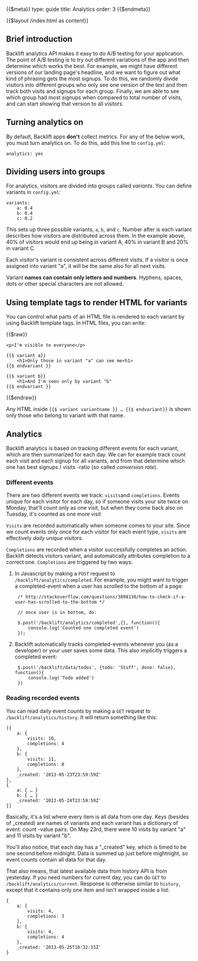 {{$meta}}
type: guide
title: Analytics
order: 3
{{$endmeta}}

{{$layout /index.html as content}}

## Brief introduction

Backlift analytics API makes it easy to do A/B testing for your application. The point of A/B testing is to try out different variations of the app and then determine which works the best. For example, we might have different versions of our landing page's headline, and we want to figure out what kind of phrasing gets the most signups. To do this, we randomly divide visitors into different groups who only see one version of the text and then track both visits and signups for each group. Finally, we are able to see which group had most signups when compared to total number of visits, and can start showing that version to all visitors.


## Turning analytics on

By default, Backlift apps **don't** collect metrics. For any of the below work, you must turn analytics on. To do this, add this line to `config.yml`:

	analytics: yes


## Dividing users into groups

For analytics, visitors are divided into groups called *variants*. You can define variants in `config.yml`:

	variants:
		a: 0.4
		b: 0.4
		c: 0.2

This sets up three possible variants, `a`, `b`, and `c`. Number after is each variant describes how visitors are distributed across them. In the example above, 40% of visitors would end up being in variant A, 40% in variant B and 20% in variant C.

Each visitor's variant is consistent across different visits. If a visitor is once assigned into variant "a", it will be the same also for all next visits.

Variant **names can contain only letters and numbers**. Hyphens, spaces, dots or other special characters are not allowed.

## Using template tags to render HTML for variants

You can control what parts of an HTML file is rendered to each variant by using Backlift template tags. In HTML files, you can write:

{{$raw}}

	<p>I'm visible to everyone</p>

	{{$ variant a}}  
		<h1>Only those in variant "a" can see me<h1>
	{{$ endvariant }}

	{{$ variant b}}
		<h1>And I'm seen only by variant "b"
	{{$ endvariant }}

{{$endraw}}

Any HTML inside `{{$ variant variantname }} … {{$ endvariant}}` is shown only those who belong to variant with that name.  

## Analytics

Backlift analytics is based on tracking different events for each variant, which are then summarized for each day. We can for example track count each visit and each signup for all variants, and from that determine which one has best signups / visits -ratio (so called *conversion rate*).

### Different events

There are two different events we track: `visits`and `completions`. Events unique for each visitor for each day, so if someone visits your site twice on Monday, that'll count only as one visit, but when they come back also on Tuesday, it's counted as one more visit

`Visits` are recorded automatically when someone comes to your site. Since we count events only once for each visitor for each event type, `visits` are effectively *daily unique visitors*.

`Completions` are recorded when a visitor successfully completes an action. Backlift detects visitors variant, and automatically attributes completion to a correct one. `Completions` are triggered by two ways:

1. In Javascript by making a `POST` request to `/backlift/analytics/completed`. For example, you might want to trigger a completed-event when a user has scrolled to the bottom of a page:
	
		/* http://stackoverflow.com/questions/3898130/how-to-check-if-a-user-has-scrolled-to-the-bottom */

		// once user is in bottom, do:

		$.post('/backlift/analytics/completed',{}, function(){
			console.log('Counted one completed event')
		});

2. Backlift automatically tracks completed-events whenever you (as a developer) or your user saves some data. This also implicitly triggers a completed event:

		$.post('/backlift/data/todos', {todo: 'Stuff', done: false}, function(){
			console.log('Todo added')
		})


### Reading recorded events

You can read daily event counts by making a `GET` request to `/backlift/analytics/history`. It will return something like this:

	[{
		a: {
			visits: 10,
			completions: 4
		},
		b: {
			visits: 11,
			completions: 8
		},
		_created: '2013-05-23T23:59:59Z'
	},
	{
		a: { … }
		b: { … }
		_created: '2013-05-24T23:59:59Z'
	}]

Basically, it's a list where every item is all data from one day. Keys (besides of _created) are names of variants and each variant has a dictionary of event: count -value pairs. On May 23rd, there were 10 visits by variant "a" and 11 visits by variant "b".

You'll also notice, that each day has a "_created" key, which is timed to be one second before midnight. Data is summed up just before mightnight, so event counts contain all data for that day.

That also means, that latest available data from history API is from yesterday. If you need numbers for current day, you can do `GET` to `/backlift/analytics/current`. Response is otherwise similar to `history`, except that it contains only one item and isn't wrapped inside a list:

	{
		a: {
			visits: 4,
			completions: 3
		},
		b: {
			visits: 4,
			completions: 4
		},
		_created: '2013-05-25T10:32:15Z'
	}

